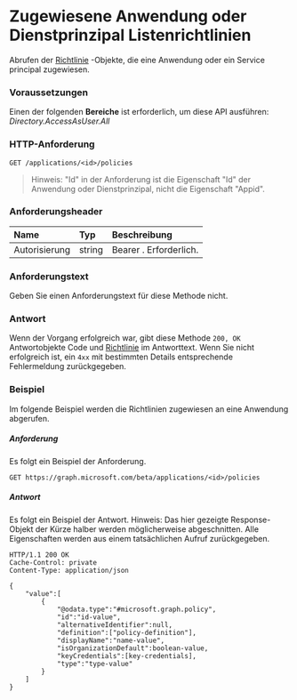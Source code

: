 # <a name="list-policies-assigned-to-application-or-service-principal"></a>Zugewiesene Anwendung oder Dienstprinzipal Listenrichtlinien

Abrufen der [Richtlinie](../resources/policy.md) -Objekte, die eine Anwendung oder ein Service principal zugewiesen.

### <a name="prerequisites"></a>Voraussetzungen
Einen der folgenden **Bereiche** ist erforderlich, um diese API ausführen: *Directory.AccessAsUser.All*

### <a name="http-request"></a>HTTP-Anforderung
<!-- { "blockType": "ignored" } -->
```http
GET /applications/<id>/policies
```

> Hinweis: "Id" in der Anforderung ist die Eigenschaft "Id" der Anwendung oder Dienstprinzipal, nicht die Eigenschaft "Appid".

### <a name="request-headers"></a>Anforderungsheader
| Name       | Typ | Beschreibung|
|:---------------|:--------|:----------|
| Autorisierung  | string  | Bearer <token>. Erforderlich. |

### <a name="request-body"></a>Anforderungstext
Geben Sie einen Anforderungstext für diese Methode nicht.

### <a name="response"></a>Antwort
Wenn der Vorgang erfolgreich war, gibt diese Methode `200, OK` Antwortobjekte Code und [Richtlinie](../resources/policy.md) im Antworttext. Wenn Sie nicht erfolgreich ist, ein `4xx` mit bestimmten Details entsprechende Fehlermeldung zurückgegeben.

### <a name="example"></a>Beispiel
Im folgende Beispiel werden die Richtlinien zugewiesen an eine Anwendung abgerufen.

##### <a name="request"></a>Anforderung
Es folgt ein Beispiel der Anforderung.

```http
GET https://graph.microsoft.com/beta/applications/<id>/policies
```

##### <a name="response"></a>Antwort
Es folgt ein Beispiel der Antwort. Hinweis: Das hier gezeigte Response-Objekt der Kürze halber werden möglicherweise abgeschnitten. Alle Eigenschaften werden aus einem tatsächlichen Aufruf zurückgegeben.

```http
HTTP/1.1 200 OK
Cache-Control: private
Content-Type: application/json

{
    "value":[
        {
            "@odata.type":"#microsoft.graph.policy",
            "id":"id-value",
            "alternativeIdentifier":null,
            "definition":["policy-definition"],
            "displayName":"name-value",
            "isOrganizationDefault":boolean-value,
            "keyCredentials":[key-credentials],
            "type":"type-value"
        }
    ]
}
```
